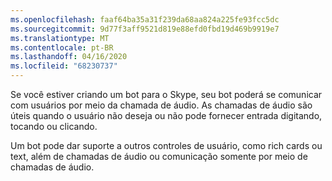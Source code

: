```yaml
---
ms.openlocfilehash: faaf64ba35a31f239da68aa824a225fe93fcc5dc
ms.sourcegitcommit: 9d77f3aff9521d819e88efd0fbd19d469b9919e7
ms.translationtype: MT
ms.contentlocale: pt-BR
ms.lasthandoff: 04/16/2020
ms.locfileid: "68230737"
---
```

Se você estiver criando um bot para o Skype, seu bot poderá se comunicar com usuários por meio da chamada de áudio. As chamadas de áudio são úteis quando o usuário não deseja ou não pode fornecer entrada digitando, tocando ou clicando.  

Um bot pode dar suporte a outros controles de usuário, como rich cards ou text, além de chamadas de áudio ou comunicação somente por meio de chamadas de áudio.